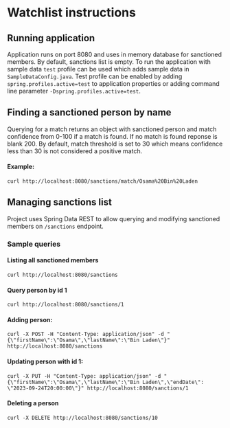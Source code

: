 # Watchlist instructions

## Running application
Application runs on port 8080 and uses in memory database for sanctioned members. By default, sanctions list is empty. To run the 
application with sample data `test` profile can be used which adds sample data in `SampleDataConfig.java`. Test profile can be 
enabled by adding `spring.profiles.active=test` to application properties or adding command line parameter `-Dspring.profiles.active=test`.

## Finding a sanctioned person by name

Querying for a match returns an object with sanctioned person and match confidence from 0-100 if a match is found. If no match is found reponse is blank 200.
By default, match threshold is set to 30 which means confidence less than 30 is not considered a positive match.

#### Example:
```
curl http://localhost:8080/sanctions/match/Osama%20Bin%20Laden
```

## Managing sanctions list
Project uses Spring Data REST to allow querying and modifying sanctioned members on `/sanctions` endpoint.

### Sample queries

#### Listing all sanctioned members
```
curl http://localhost:8080/sanctions
```
#### Query person by id 1
```
curl http://localhost:8080/sanctions/1
```
#### Adding person:
```
curl -X POST -H "Content-Type: application/json" -d "{\"firstName\":\"Osama\",\"lastName\":\"Bin Laden\"}" http://localhost:8080/sanctions
```
#### Updating person with id 1:
```
curl -X PUT -H "Content-Type: application/json" -d "{\"firstName\":\"Osama\",\"lastName\":\"Bin Laden\",\"endDate\": \"2023-09-24T20:00:00\"}" http://localhost:8080/sanctions/1
```
#### Deleting a person
```
curl -X DELETE http://localhost:8080/sanctions/10
```
